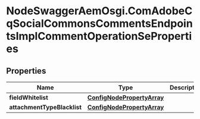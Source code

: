 # NodeSwaggerAemOsgi.ComAdobeCqSocialCommonsCommentsEndpointsImplCommentOperationSeProperties

## Properties
Name | Type | Description | Notes
------------ | ------------- | ------------- | -------------
**fieldWhitelist** | [**ConfigNodePropertyArray**](ConfigNodePropertyArray.md) |  | [optional] 
**attachmentTypeBlacklist** | [**ConfigNodePropertyArray**](ConfigNodePropertyArray.md) |  | [optional] 


